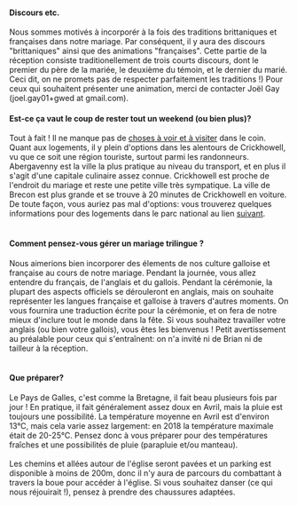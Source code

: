 <h4>Discours etc.</h4>
Nous sommes motivés à incorporér à la fois des traditions brittaniques et françaises dans notre mariage. Par conséquent, il y aura des discours "brittaniques" ainsi que des animations "françaises". Cette partie de la réception consiste traditionellement de trois courts discours, dont le premier du père de la mariée, le deuxième du témoin, et le dernier du marié. Ceci dit, on ne promets pas de respecter parfaitement les traditions !)
Pour ceux qui souhaitent présenter une animation, merci de contacter Joël Gay (joel.gay01+gwed at gmail.com).

<h4>Est-ce ça vaut le coup de rester tout un weekend (ou bien plus)?</h4>

Tout à fait ! Il ne manque pas de  <a href="https://www.breconbeacons.org/things-to-do" target="_blank"> choses à voir et à visiter</a> dans le coin. Quant aux logements, il y plein d'options dans les alentours de Crickhowell, vu que ce soit une région touriste, surtout parmi les randonneurs. Abergavenny est la ville la plus pratique au niveau du transport, et en plus il s'agit d'une capitale culinaire assez connue. Crickhowell est proche de l'endroit du mariage et reste une petite ville très sympatique. La ville de Brecon est plus grande et se trouve à 20 minutes de Crickhowell en voiture. De toute façon, vous auriez pas mal d'options: vous trouverez quelques informations pour des logements dans le parc national au lien <a href="https://www.breconbeacons.org/where-to-stay" target="_blank">suivant</a>.
<br><br>
<h4>Comment pensez-vous gérer un mariage trilingue ?</h4>
Nous aimerions bien incorporer des élements de nos culture galloise et française au cours de notre mariage. Pendant la journée, vous allez entendre du français, de l'anglais et du gallois. Pendant la cérémonie, la plupart des aspects officiels se dérouleront en anglais, mais on souhaite représenter les langues française et galloise à travers d'autres moments. On vous fournira une traduction écrite pour la cérémonie, et on fera de notre mieux d'inclure tout le monde dans la fête. Si vous souhaitez travailler votre anglais (ou bien votre gallois), vous êtes les bienvenus ! Petit avertissement au préalable pour ceux qui s'entraînent: on n'a invité ni de Brian ni de tailleur à la réception.
<br><br>
<h4>Que préparer?</h4>
Le Pays de Galles, c'est comme la Bretagne, il fait beau plusieurs fois par jour ! En pratique, il fait généralement assez doux en Avril, mais la pluie est toujours une possibilité. La température moyenne en Avril est d'environ 13°C, mais cela varie assez largement: en 2018 la température maximale était de 20-25°C. Pensez donc à vous préparer pour des températures fraîches et une possibilités de pluie (parapluie et/ou manteau).
<br><br>
Les chemins et allées autour de l'église seront pavées et un parking est disponible à moins de 200m, donc il n'y aura de parcours du combattant à travers la boue pour accéder à l'église. Si vous souhaitez danser (ce qui nous réjouirait !), pensez à prendre des chaussures adaptées.

